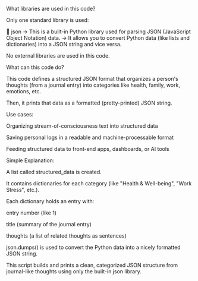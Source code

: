 What libraries are used in this code?

Only one standard library is used:

🔹 json
→ This is a built-in Python library used for parsing JSON (JavaScript Object Notation) data.
→ It allows you to convert Python data (like lists and dictionaries) into a JSON string and vice versa.

No external libraries are used in this code.

What can this code do?

This code defines a structured JSON format that organizes a person's thoughts (from a journal entry) into categories like health, family, work, emotions, etc.

Then, it prints that data as a formatted (pretty-printed) JSON string.

Use cases:

Organizing stream-of-consciousness text into structured data

Saving personal logs in a readable and machine-processable format

Feeding structured data to front-end apps, dashboards, or AI tools

Simple Explanation:

A list called structured_data is created.

It contains dictionaries for each category (like "Health & Well-being", "Work Stress", etc.).

Each dictionary holds an entry with:

entry number (like 1)

title (summary of the journal entry)

thoughts (a list of related thoughts as sentences)

json.dumps() is used to convert the Python data into a nicely formatted JSON string.

This script builds and prints a clean, categorized JSON structure from journal-like thoughts using only the built-in json library.